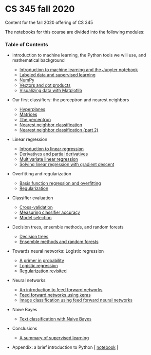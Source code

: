 # CS 345 fall 2020

Content for the fall 2020 offering of CS 345


The notebooks for this course are divided into the following modules:

### Table of Contents

* Introduction to machine learning, the Python tools we will use, and mathematical background
  * [Introduction to machine learning and the Jupyter notebook](notebooks/module01_01_intro.ipynb)
  * [Labeled data and supervised learning](notebooks/module01_02_labeled_data.ipynb)
  * [NumPy](notebooks/module01_03_numpy.ipynb)
  * [Vectors and dot products](notebooks/module01_04_vectors_dot_products.ipynb)
  * [Visualizing data with Matplotlib](notebooks/module01_05_matplotlib.ipynb)
* Our first classifiers:  the perceptron and nearest neighbors
  * [Hyperplanes](notebooks/module02_01_hyperplanes.ipynb)
  * [Matrices](notebooks/module02_02_matrices.ipynb)
  * [The perceptron](notebooks/module02_03_perceptron.ipynb)
  * [Nearest neighbor classification](notebooks/module02_04_nearest_neighbors.ipynb)
  * [Nearest neighbor classification (part 2)](notebooks/module02_05_more_nearest_neighbors.ipynb)
* Linear regression
  * [Introduction to linear regression](notebooks/module03_01_linear_regression.ipynb)
  * [Derivatives and partial derivatives](notebooks/module03_02_derivatives_partial_derivatives.ipynb)
  * [Multivariate linear regression](notebooks/module03_03_multivariate_linear_regression.ipynb)
  * [Solving linear regression with gradient descent](notebooks/module03_04_linear_regression_gradient_descent.ipynb)
* Overfitting and regularization
  * [Basis function regression and overfitting](notebooks/module04_01_overfitting_basis_function_regression.ipynb)
  * [Regularization](notebooks/module04_02_regularization.ipynb)
* Classifier evaluation
  * [Cross-validation](notebooks/module05_01_cross_validation.ipynb)
  * [Measuring classifier accuracy](notebooks/module05_02_classifier_accuracy.ipynb)
  * [ Model selection](notebooks/module05_03_model_selection.ipynb)
* Decision trees, ensemble methods, and random forests  
  * [Decision trees](module06_01_decision_trees.ipynb)
  * [Ensemble methods and random forests](module06_02_ensemble_methods.ipynb)
* Towards neural networks:  Logistic regression
  * [A primer in probability](notebooks/module07_01_probability.ipynb)
  * [Logistic regression](notebooks/module07_02_logistic_regression.ipynb)
  * [Regularization revisited](notebooks/module07_03_regularization_revisited.ipynb)
* Neural networks
  * [An introduction to feed forward networks](notebooks/module08_01_neural_networks_mlp.ipynb)
  * [Feed forward networks using keras](notebooks/module08_02_neural_networks_keras.ipynb)
  * [Image classification using feed forward neural networks](notebooks/module08_03_neural_networks_mnist.ipynb)
* Naive Bayes
  * [Text classification with Naive Bayes](notebooks/module09_01_naive_bayes.ipynb)
* Conclusions
    * [A summary of supervised learning](notebooks/module10_01_conclusions.ipynb)

* Appendix:  a brief introduction to Python [ [notebook](notebooks/module0_01_python_intro.ipynb) ]
